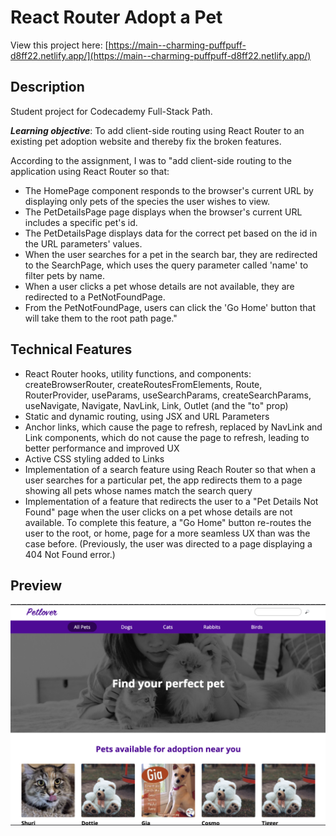 # React Router Adopt a Pet

View this project here: [https://main--charming-puffpuff-d8ff22.netlify.app/](https://main--charming-puffpuff-d8ff22.netlify.app/)

## Description

Student project for Codecademy Full-Stack Path.

**_Learning objective_**: To add client-side routing using React Router to an existing pet adoption website and thereby fix the broken features.

According to the assignment, I was to "add client-side routing to the application using React Router so that:

- The HomePage component responds to the browser's current URL by displaying only pets of the species the user wishes to view.
- The PetDetailsPage page displays when the browser's current URL includes a specific pet's id.
- The PetDetailsPage displays data for the correct pet based on the id in the URL parameters' values.
- When the user searches for a pet in the search bar, they are redirected to the SearchPage, which uses the query parameter called 'name' to filter pets by name.
- When a user clicks a pet whose details are not available, they are redirected to a PetNotFoundPage.
- From the PetNotFoundPage, users can click the 'Go Home' button that will take them to the root path page."

## Technical Features

- React Router hooks, utility functions, and components: createBrowserRouter, createRoutesFromElements, Route, RouterProvider, useParams, useSearchParams, createSearchParams, useNavigate, Navigate, NavLink, Link, Outlet (and the "to" prop)
- Static and dynamic routing, using JSX and URL Parameters
- Anchor links, which cause the page to refresh, replaced by NavLink and Link components, which do not cause the page to refresh, leading to better performance and improved UX
- Active CSS styling added to Links
- Implementation of a search feature using Reach Router so that when a user searches for a particular pet, the app redirects them to a page showing all pets whose names match the search query
- Implementation of a feature that redirects the user to a "Pet Details Not Found" page when the user clicks on a pet whose details are not available. To complete this feature, a "Go Home" button re-routes the user to the root, or home, page for a more seamless UX than was the case before. (Previously, the user was directed to a page displaying a 404 Not Found error.)

## Preview

![React-Router-Adopt-a-Pet-Preview](./public/adopt-a-pet-preview.png)
